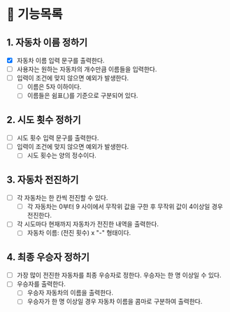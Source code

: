 # 📄 기능목록

## 1. 자동차 이름 정하기

- [x] 자동차 이름 입력 문구를 출력한다.
- [ ] 사용자는 원하는 자동차의 개수만큼 이름들을 입력한다.
- [ ] 입력이 조건에 맞지 않으면 예외가 발생한다.
    - [ ] 이름은 5자 이하이다.
    - [ ] 이름들은 쉼표(,)를 기준으로 구분되어 있다.

## 2. 시도 횟수 정하기

- [ ] 시도 횟수 입력 문구를 출력한다.
- [ ] 입력이 조건에 맞지 않으면 예외가 발생한다.
    -[ ] 시도 횟수는 양의 정수이다.

## 3. 자동차 전진하기

- [ ] 각 자동차는 한 칸씩 전진할 수 있다.
    - [ ] 각 자동차는 0부터 9 사이에서 무작위 값을 구한 후 무작위 값이 4이상일 경우 전진한다.
- [ ] 각 시도마다 현재까지 자동차가 전진한 내역을 출력한다.
    - [ ] 자동차 이름: (전진 횟수) x "-" 형태이다.

## 4. 최종 우승자 정하기

- [ ] 가장 많이 전진한 자동차를 최종 우승자로 정한다. 우승자는 한 명 이상일 수 있다.
- [ ] 우승자를 출력한다.
  - [ ] 우승자 자동차의 이름을 출력한다.
  - [ ] 우승자가 한 명 이상일 경우 자동차 이름을 콤마로 구분하여 출력한다.

